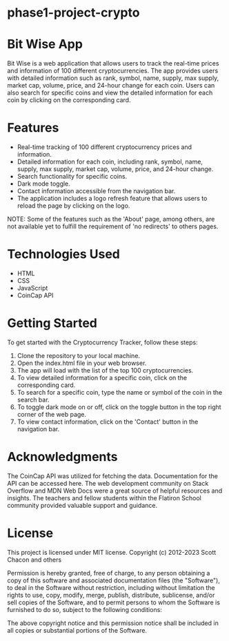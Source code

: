 # phase1-project-crypto

# Bit Wise App
Bit Wise is a web application that allows users to track the real-time prices and information of 100 different cryptocurrencies. The app provides users with detailed information such as rank, symbol, name, supply, max supply, market cap, volume, price, and 24-hour change for each coin. Users can also search for specific coins and view the detailed information for each coin by clicking on the corresponding card.

# Features
- Real-time tracking of 100 different cryptocurrency prices and information.
- Detailed information for each coin, including rank, symbol, name, supply, max supply, market cap, volume, price, and 24-hour change.
- Search functionality for specific coins.
- Dark mode toggle.
- Contact information accessible from the navigation bar.
- The application includes a logo refresh feature that allows users to reload the page by clicking on the logo.

NOTE: Some of the features such as the 'About' page, among others, are not available yet to fulfill the requirement of 'no redirects' to others pages.

# Technologies Used
- HTML
- CSS
- JavaScript
- CoinCap API

# Getting Started
To get started with the Cryptocurrency Tracker, follow these steps:

1. Clone the repository to your local machine.
2. Open the index.html file in your web browser.
3. The app will load with the list of the top 100 cryptocurrencies.
4. To view detailed information for a specific coin, click on the corresponding card.
5. To search for a specific coin, type the name or symbol of the coin in the search bar.
6. To toggle dark mode on or off, click on the toggle button in the top right corner of the web page.
7. To view contact information, click on the 'Contact' button in the navigation bar.

# Acknowledgments
The CoinCap API was utilized for fetching the data. Documentation for the API can be accessed here.
The web development community on Stack Overflow and MDN Web Docs were a great source of helpful resources and insights.
The teachers and fellow students within the Flatiron School community provided valuable support and guidance.

# License
This project is licensed under MIT license.
Copyright (c) 2012-2023 Scott Chacon and others

Permission is hereby granted, free of charge, to any person obtaining
a copy of this software and associated documentation files (the
"Software"), to deal in the Software without restriction, including
without limitation the rights to use, copy, modify, merge, publish,
distribute, sublicense, and/or sell copies of the Software, and to
permit persons to whom the Software is furnished to do so, subject to
the following conditions:

The above copyright notice and this permission notice shall be
included in all copies or substantial portions of the Software.